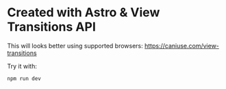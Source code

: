 # Created with Astro & View Transitions API

This will looks better using supported browsers:
https://caniuse.com/view-transitions

Try it with:

```
npm run dev
```

